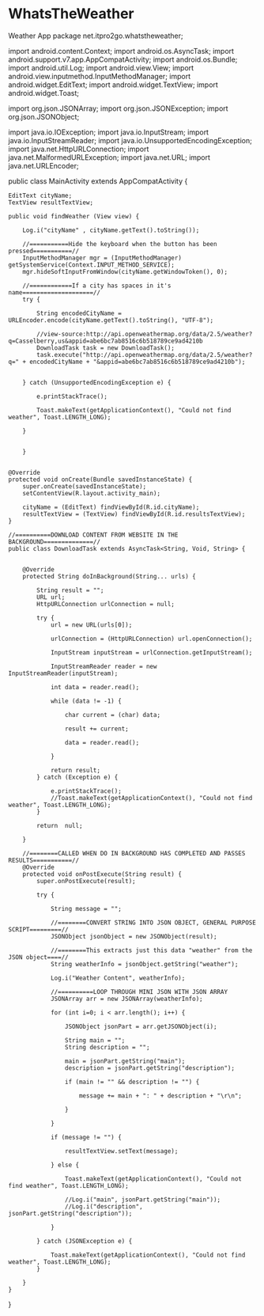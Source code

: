 # WhatsTheWeather
Weather App
package net.itpro2go.whatstheweather;

import android.content.Context;
import android.os.AsyncTask;
import android.support.v7.app.AppCompatActivity;
import android.os.Bundle;
import android.util.Log;
import android.view.View;
import android.view.inputmethod.InputMethodManager;
import android.widget.EditText;
import android.widget.TextView;
import android.widget.Toast;

import org.json.JSONArray;
import org.json.JSONException;
import org.json.JSONObject;

import java.io.IOException;
import java.io.InputStream;
import java.io.InputStreamReader;
import java.io.UnsupportedEncodingException;
import java.net.HttpURLConnection;
import java.net.MalformedURLException;
import java.net.URL;
import java.net.URLEncoder;

public class MainActivity extends AppCompatActivity {

    EditText cityName;
    TextView resultTextView;

    public void findWeather (View view) {

        Log.i("cityName" , cityName.getText().toString());

        //===========Hide the keyboard when the button has been pressed===========//
        InputMethodManager mgr = (InputMethodManager) getSystemService(Context.INPUT_METHOD_SERVICE);
        mgr.hideSoftInputFromWindow(cityName.getWindowToken(), 0);

        //============If a city has spaces in it's name====================//
        try {

            String encodedCityName = URLEncoder.encode(cityName.getText().toString(), "UTF-8");

            //view-source:http://api.openweathermap.org/data/2.5/weather?q=Casselberry,us&appid=abe6bc7ab8516c6b518789ce9ad4210b
            DownloadTask task = new DownloadTask();
            task.execute("http://api.openweathermap.org/data/2.5/weather?q=" + encodedCityName + "&appid=abe6bc7ab8516c6b518789ce9ad4210b");


        } catch (UnsupportedEncodingException e) {

            e.printStackTrace();

            Toast.makeText(getApplicationContext(), "Could not find weather", Toast.LENGTH_LONG);

        }


        }


    @Override
    protected void onCreate(Bundle savedInstanceState) {
        super.onCreate(savedInstanceState);
        setContentView(R.layout.activity_main);

        cityName = (EditText) findViewById(R.id.cityName);
        resultTextView = (TextView) findViewById(R.id.resultsTextView);
    }

    //==========DOWNLOAD CONTENT FROM WEBSITE IN THE BACKGROUND==============//
    public class DownloadTask extends AsyncTask<String, Void, String> {


        @Override
        protected String doInBackground(String... urls) {

            String result = "";
            URL url;
            HttpURLConnection urlConnection = null;

            try {
                url = new URL(urls[0]);

                urlConnection = (HttpURLConnection) url.openConnection();

                InputStream inputStream = urlConnection.getInputStream();

                InputStreamReader reader = new InputStreamReader(inputStream);

                int data = reader.read();

                while (data != -1) {

                    char current = (char) data;

                    result += current;

                    data = reader.read();

                }

                return result;
            } catch (Exception e) {

                e.printStackTrace();
                //Toast.makeText(getApplicationContext(), "Could not find weather", Toast.LENGTH_LONG);
            }

            return  null;

        }

        //========CALLED WHEN DO IN BACKGROUND HAS COMPLETED AND PASSES RESULTS===========//
        @Override
        protected void onPostExecute(String result) {
            super.onPostExecute(result);

            try {

                String message = "";

                //========CONVERT STRING INTO JSON OBJECT, GENERAL PURPOSE SCRIPT=========//
                JSONObject jsonObject = new JSONObject(result);

                //========This extracts just this data "weather" from the JSON object====//
                String weatherInfo = jsonObject.getString("weather");

                Log.i("Weather Content", weatherInfo);

                //==========LOOP THROUGH MINI JSON WITH JSON ARRAY
                JSONArray arr = new JSONArray(weatherInfo);

                for (int i=0; i < arr.length(); i++) {

                    JSONObject jsonPart = arr.getJSONObject(i);

                    String main = "";
                    String description = "";

                    main = jsonPart.getString("main");
                    description = jsonPart.getString("description");

                    if (main != "" && description != "") {

                        message += main + ": " + description + "\r\n";

                    }

                }

                if (message != "") {

                    resultTextView.setText(message);

                } else {

                    Toast.makeText(getApplicationContext(), "Could not find weather", Toast.LENGTH_LONG);

                    //Log.i("main", jsonPart.getString("main"));
                    //Log.i("description", jsonPart.getString("description"));

                }

            } catch (JSONException e) {

                Toast.makeText(getApplicationContext(), "Could not find weather", Toast.LENGTH_LONG);
            }

        }
    }
}
